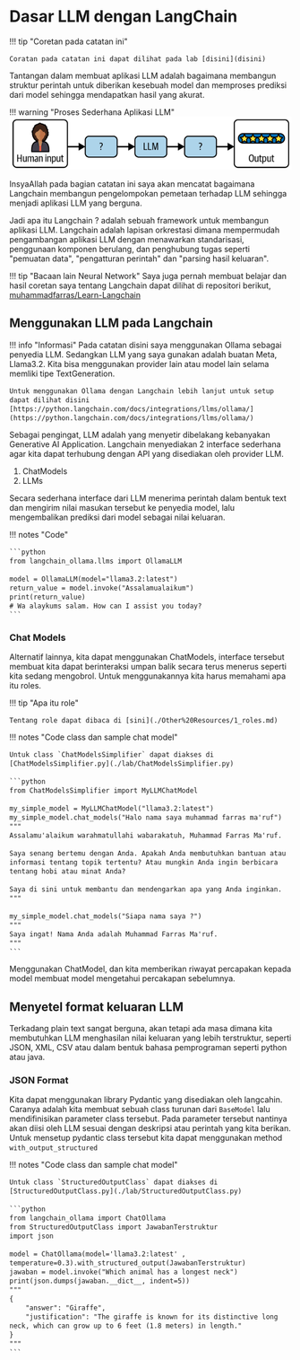 # Dasar LLM dengan LangChain

!!! tip "Coretan pada catatan ini"

    Coratan pada catatan ini dapat dilihat pada lab [disini](disini)

Tantangan dalam membuat aplikasi LLM adalah bagaimana membangun struktur perintah untuk diberikan kesebuah model dan memproses prediksi dari model sehingga mendapatkan hasil yang akurat.

!!! warning "Proses Sederhana Aplikasi LLM"
    ![alt text](./assets/2.%20Struktursederhana-aplikasi-llm.png)

InsyaAllah pada bagian catatan ini saya akan mencatat bagaimana Langchain membangun pengelompokan pemetaan terhadap LLM sehingga menjadi aplikasi LLM yang berguna.

Jadi apa itu Langchain ? adalah sebuah framework untuk membangun aplikasi LLM. Langchain adalah lapisan orkrestasi dimana mempermudah pengambangan aplikasi LLM dengan menawarkan standarisasi, penggunaan komponen berulang, dan penghubung tugas seperti "pemuatan data", "pengatturan perintah" dan "parsing hasil keluaran".

!!! tip "Bacaan lain Neural Network"
    Saya juga pernah membuat belajar dan hasil coretan saya tentang Langchain dapat dilihat di repositori berikut, [muhammadfarras/Learn-Langchain](https://github.com/muhammadfarras/Learn-LangChain/tree/main)

## Menggunakan LLM pada Langchain

!!! info "Informasi"
    Pada catatan disini saya menggunakan Ollama sebagai penyedia LLM. Sedangkan LLM yang saya gunakan adalah buatan Meta, Llama3.2. Kita bisa menggunakan provider lain atau model lain selama memliki tipe TextGeneration.

    Untuk menggunakan Ollama dengan Langchain lebih lanjut untuk setup dapat dilihat disini [https://python.langchain.com/docs/integrations/llms/ollama/](https://python.langchain.com/docs/integrations/llms/ollama/)

Sebagai pengingat, LLM adalah yang menyetir dibelakang kebanyakan Generative AI Application. Langchain menyediakan 2 interface sederhana agar kita dapat terhubung dengan API yang disediakan oleh provider LLM.

1. ChatModels
2. LLMs

Secara sederhana interface dari LLM menerima perintah dalam bentuk text dan mengirim nilai masukan tersebut ke penyedia model, lalu mengembalikan prediksi dari model sebagai nilai keluaran.

!!! notes "Code"

    ```python
    from langchain_ollama.llms import OllamaLLM

    model = OllamaLLM(model="llama3.2:latest")
    return_value = model.invoke("Assalamualaikum")
    print(return_value)
    # Wa alaykums salam. How can I assist you today?
    ```

### Chat Models

Alternatif lainnya, kita dapat menggunakan ChatModels, interface tersebut membuat kita dapat berinteraksi umpan balik secara terus menerus seperti kita sedang mengobrol. Untuk menggunakannya kita harus memahami apa itu roles.

!!! tip "Apa itu role"

    Tentang role dapat dibaca di [sini](./Other%20Resources/1_roles.md)

!!! notes "Code class dan sample chat model"

    Untuk class `ChatModelsSimplifier` dapat diakses di [ChatModelsSimplifier.py](./lab/ChatModelsSimplifier.py)

    ```python
    from ChatModelsSimplifier import MyLLMChatModel

    my_simple_model = MyLLMChatModel("llama3.2:latest")
    my_simple_model.chat_models("Halo nama saya muhammad farras ma'ruf")
    """
    Assalamu'alaikum warahmatullahi wabarakatuh, Muhammad Farras Ma'ruf.

    Saya senang bertemu dengan Anda. Apakah Anda membutuhkan bantuan atau informasi tentang topik tertentu? Atau mungkin Anda ingin berbicara tentang hobi atau minat Anda?

    Saya di sini untuk membantu dan mendengarkan apa yang Anda inginkan.
    """

    my_simple_model.chat_models("Siapa nama saya ?")
    """
    Saya ingat! Nama Anda adalah Muhammad Farras Ma'ruf.
    """
    ```

Menggunakan ChatModel, dan kita memberikan riwayat percapakan kepada model membuat model mengetahui percakapan sebelumnya.

## Menyetel format keluaran LLM
Terkadang plain text sangat berguna, akan tetapi ada masa dimana kita membutuhkan LLM menghasilan nilai keluaran yang lebih terstruktur, seperti JSON, XML, CSV atau dalam bentuk bahasa pemprograman seperti python atau java.

### JSON Format

Kita dapat menggunakan library Pydantic yang disediakan oleh langcahin. Caranya adalah kita membuat sebuah class turunan dari `BaseModel` lalu mendifinisikan parameter class tersebut. Pada parameter tersebut nantinya akan diisi oleh LLM sesuai dengan deskripsi atau perintah yang kita berikan. Untuk mensetup pydantic class tersebut kita dapat menggunakan method `with_output_structured`



!!! notes "Code class dan sample chat model"

    Untuk class `StructuredOutputClass` dapat diakses di [StructuredOutputClass.py](./lab/StructuredOutputClass.py)

    ```python
    from langchain_ollama import ChatOllama
    from StructuredOutputClass import JawabanTerstruktur
    import json

    model = ChatOllama(model='llama3.2:latest' , temperature=0.3).with_structured_output(JawabanTerstruktur)
    jawaban = model.invoke("Which animal has a longest neck")
    print(json.dumps(jawaban.__dict__, indent=5))
    """
    {
        "answer": "Giraffe",
        "justification": "The giraffe is known for its distinctive long neck, which can grow up to 6 feet (1.8 meters) in length."
    }
    """
    ```